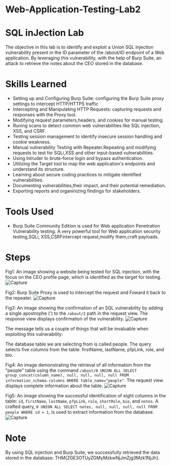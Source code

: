 # Web-Application-Testing-Lab2

# SQL inJection Lab

The objective in this lab is to identify and exploit a Union SQL Injection vulnerability present in the ID parameter of the /about/ID endpoint of a Web application. By leveraging this vulnerability, with the help of Burp Suite, an attack to retrieve the notes about the CEO stored in the database.


# Skills Learned
- Setting up and Configuring Burp Suite: configuring the Burp Suite proxy settings to intercept HTTP/HTTPS traffic
- Intercepting and Manipulating HTTP Requests: capturing requests and responses with the Proxy tool.
- Modifying  request parameters,headers, and cookies for manual testing.
- Runing scans to detect common web vulnerabilities like SQL injection, XSS, and CSRF.
- Testing session management to identify insecure session handling and cookie weakness.
- Manual vulnerability Testing with Repeater.Repeating and modifying requests to test for SQLi,XSS and other input-based vulnerabilities.
- Using Intruder to brute-force login and bypass authentication.
- Utilizing the Target tool to map the web application's endpoints and understand its structure.
- Learning about secure coding practices to mitigate identified vulnerabilities.
- Documenting vulnerabilities,their impact, and their potential remediation.
- Exporting reports and organinizing findings for stakeholders.


# Tools Used

- Burp Suite Community Edition is used for Web application Penetration Vulnerability testing. A very powerful tool for Web application security testing,SQLi, XSS,CSRFintercept request,modify them,craft payloads.


# Steps

Fig1: An image showing a website being tested for SQL injection, with the focus on the CEO profile page, which is identified as the target for testing.
![Capture](https://github.com/user-attachments/assets/a16fb162-bdaa-4118-8008-92f99cfcb08f)


Fig2: Burp Suite Proxy is used to intercept the request and Foward it back to the repeater.
![Capture](https://github.com/user-attachments/assets/1b2d02fe-304a-4ac6-8a55-8a7152f6340d)


Fig3: An image showing the confirmation of an SQL vulnerability by adding a single apostrophe (') to the `/about/2` path in the request view. The response view displays confirmation of the vulnerability.
![Capture](https://github.com/user-attachments/assets/7fd27d99-5681-4734-b1b9-b839a2908ba4)


The message tells us a couple of things that will be invaluable when exploiting this vulnerability:

The database table we are selecting from is called people.
The query selects five columns from the table: firstName, lastName, pfpLink, role, and bio.

Fig4: An image demonstrating the retrieval of all information from the "people" table using the command `/about/0 UNION ALL SELECT group_concat(column_name), null, null, null, null FROM information_schema.columns WHERE table_name="people"`. The request view displays complete information about the table.
![Capture](https://github.com/user-attachments/assets/831ca78e-f1a3-4146-ab5f-306b2b7e4617)

Fig5: An image showing the successful identification of eight columns in the table: `id`, `firstName`, `lastName`, `pfpLink`, `role`, `shortRole`, `bio`, and `notes`. A crafted query, `0 UNION ALL SELECT notes, null, null, null, null FROM people WHERE id = 1`, is used to extract information from the database.
![Capture](https://github.com/user-attachments/assets/aa78dc3a-8e39-44bf-b3ef-6040d1564ce0)

# Note
By using SQL injection and Burp Suite, we successfully retrieved the data stored in the database: THM{ZGE3OTUyZGMyMzkwNjJmZjg3Mzk1NjJh}.
